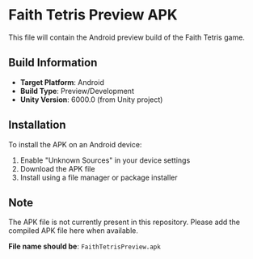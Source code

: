 # Faith Tetris Preview APK

This file will contain the Android preview build of the Faith Tetris game.

## Build Information

- **Target Platform**: Android
- **Build Type**: Preview/Development
- **Unity Version**: 6000.0 (from Unity project)

## Installation

To install the APK on an Android device:

1. Enable "Unknown Sources" in your device settings
2. Download the APK file
3. Install using a file manager or package installer

## Note

The APK file is not currently present in this repository. Please add the compiled APK file here when available.

**File name should be**: `FaithTetrisPreview.apk`
